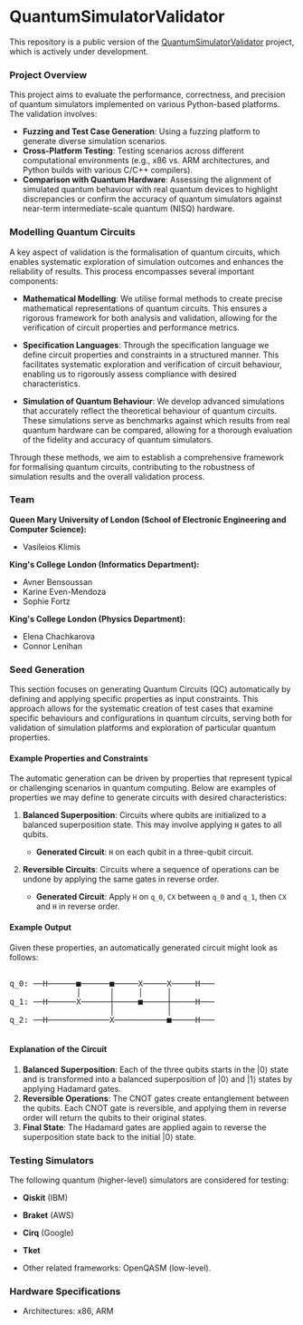 # QuantumSimulatorValidator

This repository is a public version of the [QuantumSimulatorValidator](https://github.com/vili-1/QuantumSimulatorValidator) project, which is actively under development.

### Project Overview

This project aims to evaluate the performance, correctness, and precision of quantum simulators implemented on various Python-based platforms. The validation involves:

- **Fuzzing and Test Case Generation**: Using a fuzzing platform to generate diverse simulation scenarios.
- **Cross-Platform Testing**: Testing scenarios across different computational environments (e.g., x86 vs. ARM architectures, and Python builds with various C/C++ compilers).
- **Comparison with Quantum Hardware**: Assessing the alignment of simulated quantum behaviour with real quantum devices to highlight discrepancies or confirm the accuracy of quantum simulators against near-term intermediate-scale quantum (NISQ) hardware.


### Modelling Quantum Circuits

A key aspect of validation is the formalisation of quantum circuits, which enables systematic exploration of simulation outcomes and enhances the reliability of results. This process encompasses several important components:

- **Mathematical Modelling**: We utilise formal methods to create precise mathematical representations of quantum circuits. This ensures a rigorous framework for both analysis and validation, allowing for the verification of circuit properties and performance metrics.

- **Specification Languages**: Through the specification language we define circuit properties and constraints in a structured manner. This facilitates systematic exploration and verification of circuit behaviour, enabling us to rigorously assess compliance with desired characteristics.

- **Simulation of Quantum Behaviour**: We develop advanced simulations that accurately reflect the theoretical behaviour of quantum circuits. These simulations serve as benchmarks against which results from real quantum hardware can be compared, allowing for a thorough evaluation of the fidelity and accuracy of quantum simulators.

Through these methods, we aim to establish a comprehensive framework for formalising quantum circuits, contributing to the robustness of simulation results and the overall validation process.


### Team

**Queen Mary University of London (School of Electronic Engineering and Computer Science):**

- Vasileios Klimis

**King's College London (Informatics Department):**

- Avner Bensoussan
- Karine Even-Mendoza
- Sophie Fortz

**King's College London (Physics Department):**

- Elena Chachkarova
- Connor Lenihan


### Seed Generation

This section focuses on generating Quantum Circuits (QC) automatically by defining and applying specific properties as input constraints. This approach allows for the systematic creation of test cases that examine specific behaviours and configurations in quantum circuits, serving both for validation of simulation platforms and exploration of particular quantum properties.

#### Example Properties and Constraints

The automatic generation can be driven by properties that represent typical or challenging scenarios in quantum computing. Below are examples of properties we may define to generate circuits with desired characteristics:


1. **Balanced Superposition**: Circuits where qubits are initialized to a balanced superposition state. This may involve applying `H` gates to all qubits.
   - **Generated Circuit**: `H` on each qubit in a three-qubit circuit.

2. **Reversible Circuits**: Circuits where a sequence of operations can be undone by applying the same gates in reverse order.
   - **Generated Circuit**: Apply `H` on `q_0`, `CX` between `q_0` and `q_1`, then `CX` and `H` in reverse order.



#### Example Output

Given these properties, an automatically generated circuit might look as follows:

<pre>
        
q_0: ──H──────■──────■─────X─────X─────H───
              │      │     │     │
q_1: ──H──────X──────┼─────■─────┼─────H───
                     │           │
q_2: ──H─────────────X───────────■─────H───

</pre>

#### Explanation of the Circuit

1. **Balanced Superposition**: Each of the three qubits starts in the |0⟩ state and is transformed into a balanced superposition of |0⟩ and |1⟩ states by applying Hadamard gates.
2. **Reversible Operations**: The CNOT gates create entanglement between the qubits. Each CNOT gate is reversible, and applying them in reverse order will return the qubits to their original states.
3. **Final State**: The Hadamard gates are applied again to reverse the superposition state back to the initial |0⟩ state.



### Testing Simulators

The following quantum (higher-level) simulators are considered for testing:

- **Qiskit** (IBM)
- **Braket** (AWS)
- **Cirq** (Google)
- **Tket**

- Other related frameworks: OpenQASM (low-level).
 

### Hardware Specifications

- Architectures: x86, ARM
